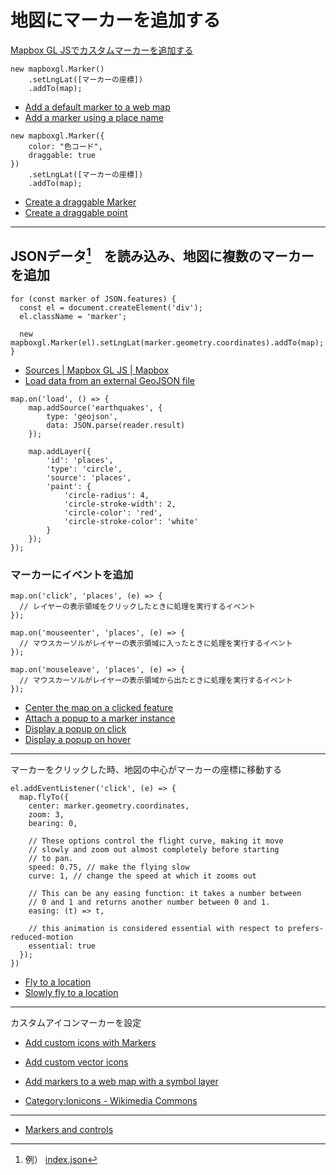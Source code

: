 # 地図にマーカーを追加する
[Mapbox GL JSでカスタムマーカーを追加する](https://docs.mapbox.com/help/ja/tutorials/custom-markers-gl-js/)

```
new mapboxgl.Marker()
    .setLngLat([マーカーの座標])
    .addTo(map);
```
* [Add a default marker to a web map](https://docs.mapbox.com/mapbox-gl-js/ja/example/add-a-marker/)
* [Add a marker using a place name](https://docs.mapbox.com/mapbox-gl-js/ja/example/marker-from-geocode/)

```
new mapboxgl.Marker({
    color: "色コード",
    draggable: true
})
    .setLngLat([マーカーの座標])
    .addTo(map);
```
* [Create a draggable Marker](https://docs.mapbox.com/mapbox-gl-js/ja/example/drag-a-marker/)
* [Create a draggable point](https://docs.mapbox.com/mapbox-gl-js/ja/example/drag-a-point/)
___

## JSONデータ[^1]　を読み込み、地図に複数のマーカーを追加
[^1]: 例） [index.json](index.json)
```
for (const marker of JSON.features) {
  const el = document.createElement('div');
  el.className = 'marker';

  new mapboxgl.Marker(el).setLngLat(marker.geometry.coordinates).addTo(map);
}
```

* [Sources | Mapbox GL JS | Mapbox](https://docs.mapbox.com/mapbox-gl-js/api/sources/)
* [Load data from an external GeoJSON file](https://docs.mapbox.com/mapbox-gl-js/ja/example/external-geojson/)
```
map.on('load', () => {
    map.addSource('earthquakes', {
        type: 'geojson',
        data: JSON.parse(reader.result)
    });

    map.addLayer({
        'id': 'places',
        'type': 'circle',
        'source': 'places',
        'paint': {
            'circle-radius': 4,
            'circle-stroke-width': 2,
            'circle-color': 'red',
            'circle-stroke-color': 'white'
        }
    });
});
```

### マーカーにイベントを追加
```
map.on('click', 'places', (e) => {
  // レイヤーの表示領域をクリックしたときに処理を実行するイベント
});

map.on('mouseenter', 'places', (e) => {
  // マウスカーソルがレイヤーの表示領域に入ったときに処理を実行するイベント
});

map.on('mouseleave', 'places', (e) => {
  // マウスカーソルがレイヤーの表示領域から出たときに処理を実行するイベント
});
```
* [Center the map on a clicked feature](https://docs.mapbox.com/mapbox-gl-js/ja/example/center-on-feature/)
* [Attach a popup to a marker instance](https://docs.mapbox.com/mapbox-gl-js/ja/example/set-popup/)
* [Display a popup on click](https://docs.mapbox.com/mapbox-gl-js/ja/example/popup-on-click/)
* [Display a popup on hover](https://docs.mapbox.com/mapbox-gl-js/ja/example/popup-on-hover/)
___

マーカーをクリックした時、地図の中心がマーカーの座標に移動する
```
el.addEventListener('click', (e) => {
  map.flyTo({
    center: marker.geometry.coordinates,
    zoom: 3,
    bearing: 0,

    // These options control the flight curve, making it move
    // slowly and zoom out almost completely before starting
    // to pan.
    speed: 0.75, // make the flying slow
    curve: 1, // change the speed at which it zooms out

    // This can be any easing function: it takes a number between
    // 0 and 1 and returns another number between 0 and 1.
    easing: (t) => t,

    // this animation is considered essential with respect to prefers-reduced-motion
    essential: true
  });
})
```
* [Fly to a location](https://docs.mapbox.com/mapbox-gl-js/ja/example/flyto/)
* [Slowly fly to a location](https://docs.mapbox.com/mapbox-gl-js/ja/example/flyto-options/)
___

カスタムアイコンマーカーを設定
* [Add custom icons with Markers](https://docs.mapbox.com/mapbox-gl-js/ja/example/custom-marker-icons/)
* [Add custom vector icons](https://docs.mapbox.com/mapbox-gl-js/ja/example/custom-colorized-vector-icons/)
* [Add markers to a web map with a symbol layer](https://docs.mapbox.com/mapbox-gl-js/ja/example/geojson-markers/)

* [Category:Ionicons - Wikimedia Commons](https://commons.wikimedia.org/wiki/Category:Ionicons)

***

* [Markers and controls](https://docs.mapbox.com/mapbox-gl-js/api/markers/)